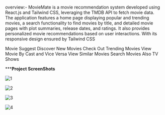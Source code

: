 overview:-
MovieMate is a movie recommendation system developed using React.js and Tailwind CSS, leveraging the TMDB API to fetch movie data. The application features a home page displaying popular and trending movies, a search functionality to find movies by title, and detailed movie pages with plot summaries, release dates, and ratings. It also provides personalized movie recommendations based on user interactions. With its responsive design ensured by Tailwind CSS





Movie Suggest
Discover New Movies
Check Out Trending Movies
View Movie By Cast and Vice Versa
View Similar Movies
Search Movies
Also TV Shows

*********Project ScreenShots******



![1](https://github.com/rushikesh121/MovieMate/assets/60637264/e619b952-9d9c-49bb-92df-969b586a4520) 



![2](https://github.com/rushikesh121/MovieMate/assets/60637264/24d8b96f-6604-4c3b-ae9c-d8fcadc773e1)



![3](https://github.com/rushikesh121/MovieMate/assets/60637264/bb9a9d9e-11ca-4137-9d75-14c6c831792e)



![4](https://github.com/rushikesh121/MovieMate/assets/60637264/e46382a0-ee4f-4622-a99f-22e0eb316940)
